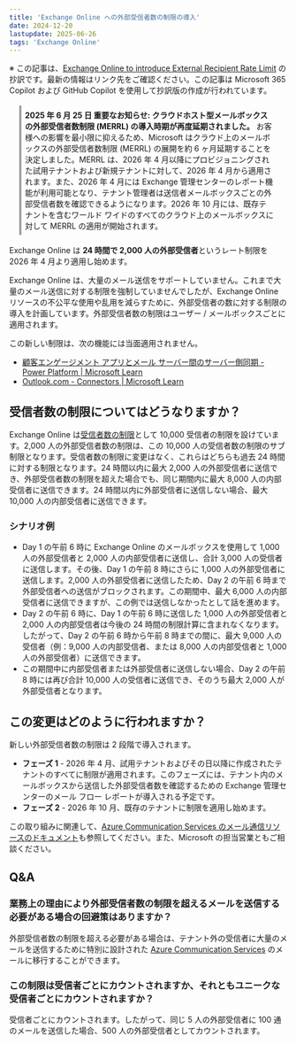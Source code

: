 ```yaml
---
title: 'Exchange Online への外部受信者数の制限の導入'
date: 2024-12-20
lastupdate: 2025-06-26
tags: 'Exchange Online'
--- 
```


※ この記事は、[Exchange Online to introduce External Recipient Rate Limit](https://techcommunity.microsoft.com/blog/exchange/exchange-online-to-introduce-external-recipient-rate-limit/4114733) の抄訳です。最新の情報はリンク先をご確認ください。この記事は Microsoft 365 Copilot および GitHub Copilot を使用して抄訳版の作成が行われています。

<div style="margin:1.25em; border-left:4px solid rgb(160, 160, 160); padding:.5em">
<strong>2025 年 6 月 25 日 重要なお知らせ: クラウドホスト型メールボックスの外部受信者数制限 (MERRL) の導入時期が再度延期されました。</strong> お客様への影響を最小限に抑えるため、Microsoft はクラウド上のメールボックスの外部受信者数制限 (MERRL) の展開を約 6 ヶ月延期することを決定しました。MERRL は、2026 年 4 月以降にプロビジョニングされた試用テナントおよび新規テナントに対して、2026 年 4 月から適用されます。また、2026 年 4 月には Exchange 管理センターのレポート機能が利用可能となり、テナント管理者は送信者メールボックスごとの外部受信者数を確認できるようになります。2026 年 10 月には、既存テナントを含むワールド ワイドのすべてのクラウド上のメールボックスに対して MERRL の適用が開始されます。
</div>

Exchange Online は **24 時間で 2,000 人の外部受信者**というレート制限を 2026 年 4 月より適用し始めます。

Exchange Online は、大量のメール送信をサポートしていません。これまで大量のメール送信に対する制限を強制していませんでしたが、Exchange Online リソースの不公平な使用や乱用を減らすために、外部受信者の数に対する制限の導入を計画しています。外部受信者数の制限はユーザー / メールボックスごとに適用されます。

この新しい制限は、次の機能には当面適用されません。

- [顧客エンゲージメント アプリとメール サーバー間のサーバー側同期 - Power Platform | Microsoft Learn](https://learn.microsoft.com/power-platform/admin/server-side-synchronization)
- [Outlook.com - Connectors | Microsoft Learn](https://learn.microsoft.com/connectors/outlook/)

## 受信者数の制限についてはどうなりますか？

Exchange Online は[受信者数の制限](https://learn.microsoft.com/office365/servicedescriptions/exchange-online-service-description/exchange-online-limits#sending-limits-1)として 10,000 受信者の制限を設けています。2,000 人の外部受信者数の制限は、この 10,000 人の受信者数の制限のサブ制限となります。受信者数の制限に変更はなく、これらはどちらも過去 24 時間に対する制限となります。24 時間以内に最大 2,000 人の外部受信者に送信でき、外部受信者数の制限を超えた場合でも、同じ期間内に最大 8,000 人の内部受信者に送信できます。24 時間以内に外部受信者に送信しない場合、最大 10,000 人の内部受信者に送信できます。

### シナリオ例

- Day 1 の午前 6 時に Exchange Online のメールボックスを使用して 1,000 人の外部受信者と 2,000 人の内部受信者に送信し、合計 3,000 人の受信者に送信します。その後、Day 1 の午前 8 時にさらに 1,000 人の外部受信者に送信します。2,000 人の外部受信者に送信したため、Day 2 の午前 6 時まで外部受信者への送信がブロックされます。この期間中、最大 6,000 人の内部受信者に送信できますが、この例では送信しなかったとして話を進めます。
- Day 2 の午前 6 時に、Day 1 の午前 6 時に送信した 1,000 人の外部受信者と 2,000 人の内部受信者は今後の 24 時間の制限計算に含まれなくなります。したがって、Day 2 の午前 6 時から午前 8 時までの間に、最大 9,000 人の受信者（例：9,000 人の内部受信者、または 8,000 人の内部受信者と 1,000 人の外部受信者）に送信できます。
- この期間中に内部受信者または外部受信者に送信しない場合、Day 2 の午前 8 時には再び合計 10,000 人の受信者に送信でき、そのうち最大 2,000 人が外部受信者となります。

## この変更はどのように行われますか？

新しい外部受信者数の制限は 2 段階で導入されます。

- **フェーズ 1** - 2026 年 4 月、試用テナントおよびその日以降に作成されたテナントのすべてに制限が適用されます。このフェーズには、テナント内のメールボックスから送信した外部受信者数を確認するための Exchange 管理センターのメール フロー レポートが導入される予定です。
- **フェーズ 2** - 2026 年 10 月、既存のテナントに制限を適用し始めます。

この取り組みに関連して、[Azure Communication Services のメール通信リソースのドキュメント](https://learn.microsoft.com/azure/communication-services/concepts/email/prepare-email-communication-resource)も参照してください。また、Microsoft の担当営業ともご相談ください。

## Q&A

### 業務上の理由により外部受信者数の制限を超えるメールを送信する必要がある場合の回避策はありますか？

外部受信者数の制限を超える必要がある場合は、テナント外の受信者に大量のメールを送信するために特別に設計された [Azure Communication Services](https://learn.microsoft.com/azure/communication-services/concepts/email/email-overview) のメールに移行することができます。

### この制限は受信者ごとにカウントされますか、それともユニークな受信者ごとにカウントされますか？

受信者ごとにカウントされます。したがって、同じ 5 人の外部受信者に 100 通のメールを送信した場合、500 人の外部受信者としてカウントされます。
